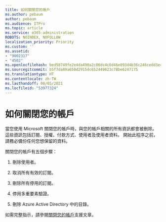 ```yaml
---
title: 如何關閉您的帳戶
ms.author: pebaum
author: pebaum
ms.audience: ITPro
ms.topic: article
ms.service: o365-administration
ROBOTS: NOINDEX, NOFOLLOW
localization_priority: Priority
ms.custom: ''
ms.assetid:
- "9002317"
- "4502"
ms.openlocfilehash: bed58749fe2e4da490a2c86dc4c6d46e093d4b36c246cedd3e4f86e75c817c9a
ms.sourcegitcommit: b5f7da89a650d2915dc652449623c78be6247175
ms.translationtype: HT
ms.contentlocale: zh-TW
ms.lasthandoff: 08/05/2021
ms.locfileid: "53977324"
---
```

# <a name="how-to-close-your-account"></a>如何關閉您的帳戶

當您使用 Microsoft 關閉您的帳戶時，與您的帳戶相關的所有資訊都會被刪除。 這些資訊包括訂閱、授權、付款方式、使用者及使用者資料。 開始此程序之前，請務必備份任何您想保留的資料。

關閉您的帳戶有五個步驟：

1. 刪除使用者。

2. 取消所有有效的訂閱。

3. 刪除所有停用的訂閱。

4. 停用多重要素驗證。

5. 刪除 Azure Active Directory 中的目錄。

如需完整指示，請參閱[關閉您的帳戶](https://docs.microsoft.com/microsoft-365/commerce/close-your-account)支援文章。
